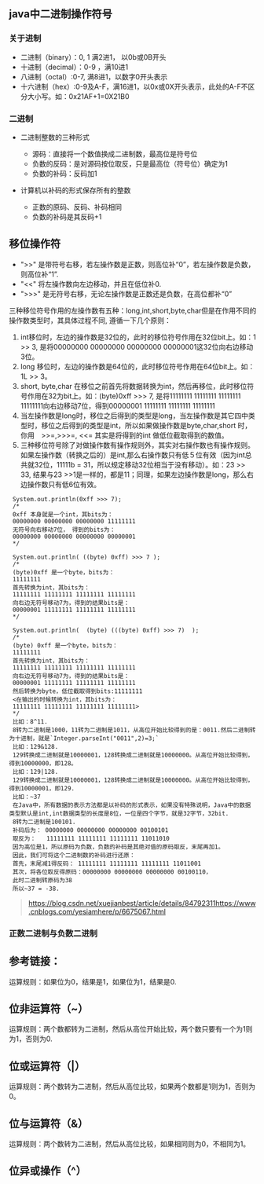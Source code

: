 ## java中二进制操作符号

### 关于进制

* 二进制（binary）：0, 1 满2进1， 以0b或0B开头
* 十进制（decimal）：0-9 ，满10进1
* 八进制（octal）:0-7, 满8进1，以数字0开头表示
* 十六进制（hex）:0-9及A-F，满16进1，以0x或0X开头表示，此处的A-F不区分大小写。如：0x21AF+1=0X21B0

### 二进制

* 二进制整数的三种形式

  * 源码：直接将一个数值换成二进制数，最高位是符号位
  * 负数的反码：是对源码按位取反，只是最高位（符号位）确定为1
  * 负数的补码：反码加1

* 计算机以补码的形式保存所有的整数

  * 正数的原码、反码、补码相同
  * 负数的补码是其反码+1

  

## 移位操作符

- ">>" 是带符号右移，若左操作数是正数，则高位补“0”，若左操作数是负数，则高位补“1”.
- "<<" 将左操作数向左边移动，并且在低位补0.
- ">>>" 是无符号右移，无论左操作数是正数还是负数，在高位都补“0”

三种移位符号作用的左操作数有五种：long,int,short,byte,char但是在作用不同的操作数类型时，其具体过程不同, 遵循一下几个原则：

1. int移位时，左边的操作数是32位的，此时的移位符号作用在32位bit上。如：1 >> 3, 是将00000000 00000000 00000000 00000001这32位向右边移动3位。
2. long 移位时，左边的操作数是64位的，此时移位符号作用在64位bit上。如：1L >> 3。
3. short, byte,char 在移位之前首先将数据转换为int，然后再移位，此时移位符号作用在32为bit上。如：(byte)0xff >>> 7, 是将11111111 11111111 11111111 11111111向右边移动7位，得到00000001 11111111 11111111 11111111
4. 当左操作数是long时，移位之后得到的类型是long，当左操作数是其它四中类型时，移位之后得到的类型是int，所以如果做操作数是byte,char,short 时，你用　>>=,>>>=, <<= 其实是将得到的int 做低位截取得到的数值。
5. 三种移位符号除了对做操作数有操作规则外，其实对右操作数也有操作规则。如果左操作数（转换之后的）是int,那么右操作数只有低５位有效（因为int总共就32位，11111b = 31，所以规定移动32位相当于没有移动）。如：23 >> 33, 结果与23 >>1是一样的，都是11；同理，如果左边操作数是long，那么右边操作数只有低6位有效。

```
 System.out.println(0xff >>> 7);
 /*
 0xff 本身就是一个int，其bits为：
 00000000 00000000 00000000 11111111
 无符号向右移动7位， 得到的bits为：
 00000000 00000000 00000000 00000001
 */
 
 System.out.println( ((byte) 0xff) >>> 7 );
 /*
 (byte)0xff 是一个byte，bits为：
 11111111
 首先转换为int，其bits为：
 11111111 11111111 11111111 11111111
 向右边无符号移动7为，得到的结果bits是：
 00000001 11111111 11111111 11111111
 */
 
 System.out.println(  (byte) (((byte) 0xff) >>> 7)  );
 /*
 (byte) 0xff 是一个byte，bits为：
 11111111
 首先转换为int，其bits为：
 11111111 11111111 11111111 11111111
 向右边无符号移动7为，得到的结果bits是：
 00000001 11111111 11111111 11111111
 然后转换为byte，低位截取得到bits:11111111
 <在输出的时候转换为int，其bits为：
 11111111 11111111 11111111 11111111>
 */
 比如：8^11.
 8转为二进制是1000，11转为二进制是1011，从高位开始比较得到的是：0011.然后二进制转为十进制，就是`Integer.parseInt("0011",2)=3;`
 比如：129&128.
 129转换成二进制就是10000001，128转换成二进制就是10000000。从高位开始比较得到，得到10000000，即128。
 比如：129|128.
 129转换成二进制就是10000001，128转换成二进制就是10000000。从高位开始比较得到，得到10000001，即129.
 比如：~37
 在Java中，所有数据的表示方法都是以补码的形式表示，如果没有特殊说明，Java中的数据类型默认是int,int数据类型的长度是8位，一位是四个字节，就是32字节，32bit.
 8转为二进制是100101.
 补码后为： 00000000 00000000 00000000 00100101
 取反为：   11111111 11111111 11111111 11011010
 因为高位是1，所以原码为负数，负数的补码是其绝对值的原码取反，末尾再加1。
 因此，我们可将这个二进制数的补码进行还原：
 首先，末尾减1得反码： 11111111 11111111 11111111 11011001
 其次，将各位取反得原码：00000000 00000000 00000000 00100110，
 此时二进制转原码为38
 所以~37 = -38.
```

> https://blog.csdn.net/xuejianbest/article/details/84792311https://www.cnblogs.com/yesiamhere/p/6675067.html

### 正数二进制与负数二进制

#### 

## 参考链接：

运算规则：如果位为0，结果是1，如果位为1，结果是0.

## 位非运算符（~）

运算规则：两个数都转为二进制，然后从高位开始比较，两个数只要有一个为1则为1，否则为0.

## 位或运算符（|）

运算规则：两个数转为二进制，然后从高位比较，如果两个数都是1则为1，否则为0。

## 位与运算符（&）

运算规则：两个数转为二进制，然后从高位比较，如果相同则为0，不相同为1。

## 位异或操作（^）
